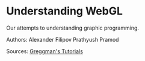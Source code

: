 Understanding WebGL
==================

Our attempts to understanding graphic programming.

Authors:
Alexander Filipov
Prathyush Pramod

Sources:
[Greggman's
Tutorials](http://greggman.github.io/webgl-fundamentals/webgl/lessons/webgl-fundamentals.html)

